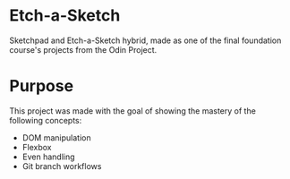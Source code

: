 # Etch-a-Sketch

Sketchpad and Etch-a-Sketch hybrid, made as one of the final foundation course's projects from the Odin Project.

# Purpose 

This project was made with the goal of showing the mastery of the following concepts:
- DOM manipulation
- Flexbox
- Even handling
- Git branch workflows
